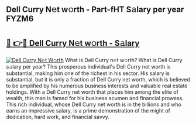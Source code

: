 ## Dell Curry N𝚎t w𝚘rth - Part-fHT S𝚊lary per year FYZM6

# <h2><a href="http://gc0gd06.nevu.top/?p=Dell+Curry">🔗 👉🔴 Dell Curry N𝚎t w𝚘rth - S𝚊lary</a></h2>

[![Dell Curry N𝚎t W𝚘rth](https://i.imgur.com/Oavwk0R.jpeg)](http://gc0gd06.nevu.top/?p=Dell+Curry)
What is Dell Curry n𝚎t w𝚘rth? What is Dell Curry s𝚊lary per year?
This prosperous individual's Dell Curry net worth is substantial, making him one of the richest in his sector. His salary is substantial, but it is only a fraction of Dell Curry net worth, which is believed to be amplified by his numerous business interests and valuable real estate holdings. With a Dell Curry net worth that places him among the elite of wealth, this man is famed for his business acumen and financial prowess. This rich individual, whose Dell Curry net worth is in the billions and who earns an impressive salary, is a prime demonstration of the might of dedication, hard work, and financial savvy.
